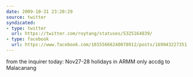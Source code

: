 ```yaml
---
date: 2009-10-31 23:20:29
source: twitter
syndicated:
- type: twitter
  url: https://twitter.com/roytang/statuses/5325164839/
- type: facebook
  url: https://www.facebook.com/10155666240078912/posts/169943227351
---
```


from the inquirer today: Nov27-28 holidays in ARMM only accdg to Malacanang